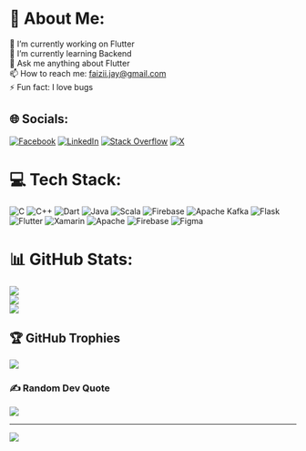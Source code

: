 # 💫 About Me:
🔭 I’m currently working on Flutter<br>🌱 I’m currently learning Backend<br>💬 Ask me anything about Flutter<br>📫 How to reach me: faizii.jay@gmail.com<br>⚡ Fun fact: I love bugs


## 🌐 Socials:
[![Facebook](https://img.shields.io/badge/Facebook-%231877F2.svg?logo=Facebook&logoColor=white)](https://facebook.com/MuhammadFaizan) [![LinkedIn](https://img.shields.io/badge/LinkedIn-%230077B5.svg?logo=linkedin&logoColor=white)](https://linkedin.com/in/muhammad-faizan-dev) [![Stack Overflow](https://img.shields.io/badge/-Stackoverflow-FE7A16?logo=stack-overflow&logoColor=white)](https://stackoverflow.com/users/FaiZii) [![X](https://img.shields.io/badge/X-black.svg?logo=X&logoColor=white)](https://x.com/faizii19) 

# 💻 Tech Stack:
![C](https://img.shields.io/badge/c-%2300599C.svg?style=for-the-badge&logo=c&logoColor=white) ![C++](https://img.shields.io/badge/c++-%2300599C.svg?style=for-the-badge&logo=c%2B%2B&logoColor=white) ![Dart](https://img.shields.io/badge/dart-%230175C2.svg?style=for-the-badge&logo=dart&logoColor=white) ![Java](https://img.shields.io/badge/java-%23ED8B00.svg?style=for-the-badge&logo=openjdk&logoColor=white) ![Scala](https://img.shields.io/badge/scala-%23DC322F.svg?style=for-the-badge&logo=scala&logoColor=white) ![Firebase](https://img.shields.io/badge/firebase-%23039BE5.svg?style=for-the-badge&logo=firebase) ![Apache Kafka](https://img.shields.io/badge/Apache%20Kafka-000?style=for-the-badge&logo=apachekafka) ![Flask](https://img.shields.io/badge/flask-%23000.svg?style=for-the-badge&logo=flask&logoColor=white) ![Flutter](https://img.shields.io/badge/Flutter-%2302569B.svg?style=for-the-badge&logo=Flutter&logoColor=white) ![Xamarin](https://img.shields.io/badge/Xamarin-3199DC?style=for-the-badge&logo=xamarin&logoColor=white) ![Apache](https://img.shields.io/badge/apache-%23D42029.svg?style=for-the-badge&logo=apache&logoColor=white) ![Firebase](https://img.shields.io/badge/Firebase-039BE5?style=for-the-badge&logo=Firebase&logoColor=white) ![Figma](https://img.shields.io/badge/figma-%23F24E1E.svg?style=for-the-badge&logo=figma&logoColor=white)
# 📊 GitHub Stats:
![](https://github-readme-stats.vercel.app/api?username=faizanhub&theme=dark&hide_border=false&include_all_commits=true&count_private=true)<br/>
![](https://github-readme-streak-stats.herokuapp.com/?user=faizanhub&theme=dark&hide_border=false)<br/>
![](https://github-readme-stats.vercel.app/api/top-langs/?username=faizanhub&theme=dark&hide_border=false&include_all_commits=true&count_private=true&layout=compact)

## 🏆 GitHub Trophies
![](https://github-profile-trophy.vercel.app/?username=faizanhub&theme=alduin&no-frame=false&no-bg=true&margin-w=4)

### ✍️ Random Dev Quote
![](https://quotes-github-readme.vercel.app/api?type=horizontal&theme=radical)

---
[![](https://visitcount.itsvg.in/api?id=faizanhub&icon=0&color=0)](https://visitcount.itsvg.in)

<!-- Proudly created with GPRM ( https://gprm.itsvg.in ) -->
